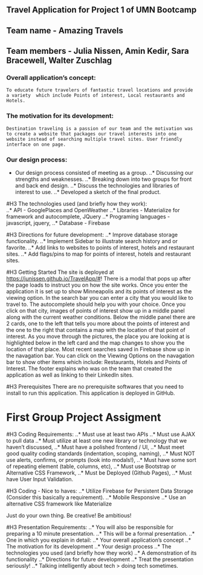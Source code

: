 ## Travel Application for Project 1 of UMN Bootcamp

## Team name - Amazing Travels

## Team members -  Julia Nissen, Amin Kedir, Sara Bracewell, Walter Zuschlag

### Overall application’s concept: 
	To educate future travelers of fantastic travel locations and provide a variety  which include Points of interest, Local restaurants and Hotels. 

### The motivation for its development:
	Destination traveling is a passion of our team and the motivation was to create a website that packages our travel interests into one website instead of searching multiple travel sites. User friendly interface on one page.

### Our design process:
  *	Our design process consisted of meeting as a group.
..*	Discussing our strengths and weaknesses.
..*	Breaking down into two groups for front and back end design.
..*	Discuss the technologies and libraries of interest to use. 
..*	Developed a sketch of the final product.

#H3 The technologies used (and briefly how they work):	
..*	API - GooglePlaces and OpenWeather
..*	Libraries - Materialize for framework and autocomplete, JQuery
..*	Programing languages - javascript, jquery, 
..*	Database - Firebase

#H3 Directions for future development:
..*	Improve database storage functionality.
..*	Implement Sidebar to illustrate search history and or favorite. 
..*	Add links to websites to points of interest, hotels and restaurant sites.
..*	Add flags/pins to map for points of interest, hotels and restaurant sites.

#H3 Getting Started
	The site is deployed at https://junissen.github.io/TravelApp/#!
	There is a modal that pops up after the page loads to instruct you on how the site works. Once you enter the application it is set up to show Minneapolis and its points of interest as the viewing option. In the search bar you can enter a city that you would like to travel to. The autocomplete should help you with your choice. Once you click on that city, images of points of interest show up in a middle panel along with the current weather conditions. Below the middle panel there are 2 cards, one to the left that tells you more about the points of interest and the one to the right that contains a map with the location of that point of interest. As you move through the pictures, the place you are looking at is highlighted below in the left card and the map changes to show you the location of that place. Most recent searches saved in Firebase show up in the navagation bar. You can click on the Viewing Options on the navagation bar to show other items which include: Restaurants, Hotels and Points of Interest. The footer explains who was on the team that created the application as well as linking to their LinkedIn sites.

#H3 Prerequisites
	There are no prerequisite softwares that you need to install to run this application. This application is deployed in GitHub.


# First Group Project Assigment 
#H3 Coding Requirements: 
..*	Must use at least two APIs
..*	Must use AJAX to pull data
..*	Must utilize at least one new library or technology that we haven’t discussed, 
..*	Must have a polished frontend / UI, 
..*	Must meet good quality coding standards (indentation, scoping, naming),
..*	Must NOT use alerts, confirms, or prompts (look into modals!), 
..*	Must have some sort of repeating element (table, columns, etc), 
..*	Must use Bootstrap or Alternative CSS Framework, 
..*	Must be Deployed (Github Pages), 
..*	Must have User Input Validation. 

#H3 Coding - Nice to haves:
..*	Utilize Firebase for Persistent Data Storage (Consider this basically a requirement).
..*	Mobile Responsive
..*	Use an alternative CSS framework like Materialize

Just do your own thing. Be creative! Be ambitious!

#H3 Presentation Requirements:
..*	You will also be responsible for preparing a 10 minute presentation.
..*	This will be a formal presentation. 
..*	One in which you explain in detail:
..*	Your overall application’s concept
..*	The motivation for its development
..*	Your design process
..*	The technologies you used (and briefly how they work)
..*	A demonstration of its functionality
..*	Directions for future development
..*	Treat the presentation seriously! 
..*	Talking intelligently about tech > doing tech sometimes. 



